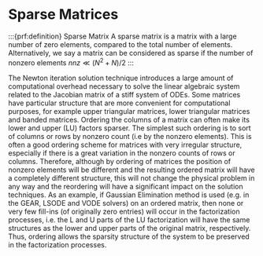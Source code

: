# Sparse Matrices

:::{prf:definition} Sparse Matrix
A sparse matrix is a matrix with a large number of zero
elements, compared to the total number of elements. Alternatively, we
say a matrix can be considered as sparse if the number of nonzero
elements $nnz \ll (N^{2} + N)/2$
:::

The Newton iteration solution technique introduces a large amount of
computational overhead necessary to solve the linear algebraic system
related to the Jacobian matrix of a stiff system of ODEs. Some matrices
have particular structure that are more convenient for computational
purposes, for example upper triangular matrices, lower triangular
matrices and banded matrices. Ordering the columns of a matrix can often
make its lower and upper (LU) factors sparser. The simplest such
ordering is to sort of columns or rows by nonzero count (i.e by the
nonzero elements). This is often a good ordering scheme for matrices
with very irregular structure, especially if there is a great variation
in the nonzero counts of rows or columns. Therefore, although by
ordering of matrices the position of nonzero elements will be different
and the resulting ordered matrix will have a completely different
structure, this will not change the physical problem in any way and the
reordering will have a significant impact on the solution techniques. As
an example, if Gaussian Elimination method is used (e.g. in the GEAR,
LSODE and VODE solvers) on an ordered matrix, then none or very few
fill-ins (of originally zero entries) will occur in the factorization
processes, i.e. the L and U parts of the LU factorization will have the
same structures as the lower and upper parts of the original matrix,
respectively. Thus, ordering allows the sparsity structure of the system
to be preserved in the factorization processes.